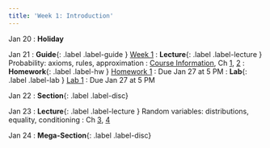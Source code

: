 ```yaml
---
title: 'Week 1: Introduction'
---
```


Jan 20
: **Holiday**

Jan 21
: **Guide**{: .label .label-guide } [Week 1](/assets/guides/spring25/week01.pdf)
: **Lecture**{: .label .label-lecture } Probability: axioms, rules, approximation
    : [Course Information](course-info), Ch [1](http://prob140.org/textbook/content/Chapter_01/00_Fundamentals.html), [2](http://prob140.org/textbook/content/Chapter_02/00_Calculating_Chances.html)
: **Homework**{: .label .label-hw } [Homework 1](http://prob140.datahub.berkeley.edu/hub/user-redirect/git-pull?repo=https://github.com/prob140/materials-sp25&branch=main&subPath=hw/Homework_01.ipynb)
    : Due Jan 27 at 5 PM
: **Lab**{: .label .label-lab } [Lab 1](http://prob140.datahub.berkeley.edu/hub/user-redirect/git-pull?repo=https://github.com/prob140/materials-sp25&branch=main&subPath=lab/Lab_01.ipynb)
    : Due Jan 27 at 5 PM
    
Jan 22
: **Section**{: .label .label-disc}

Jan 23
: **Lecture**{: .label .label-lecture } Random variables: distributions, equality, conditioning
    : Ch [3](http://prob140.org/textbook/content/Chapter_03/00_Random_Variables.html), [4](http://prob140.org/textbook/content/Chapter_04/00_Relations_Between_Variables.html)

Jan 24
: **Mega-Section**{: .label .label-disc}


